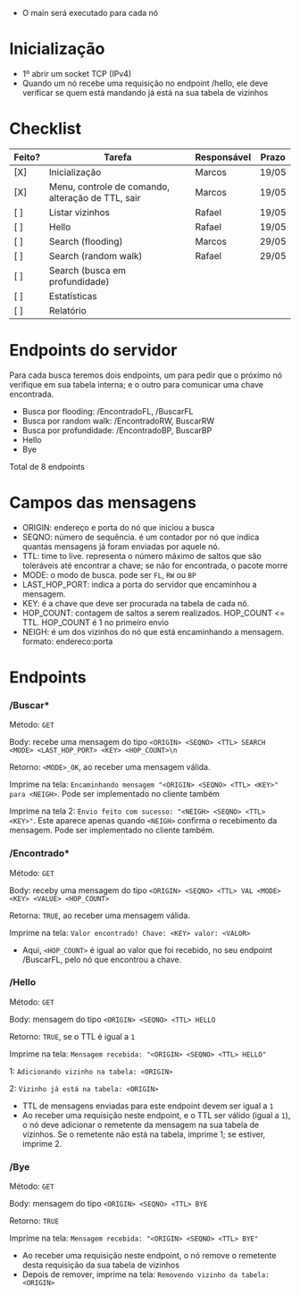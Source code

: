 - O main será executado para cada nó

# Inicialização

- 1º abrir um socket TCP (IPv4)
- Quando um nó recebe uma requisição no endpoint /hello, ele deve verificar se quem está mandando já está na sua tabela de vizinhos

# Checklist

| Feito? | Tarefa                                            | Responsável | Prazo |
| ------ | ------------------------------------------------- | ----------- | ----- |
| [X]    | Inicialização                                     | Marcos      | 19/05 |
| [X]    | Menu, controle de comando, alteração de TTL, sair | Marcos      | 19/05 |
| [ ]    | Listar vizinhos                                   | Rafael      | 19/05 |
| [ ]    | Hello                                             | Rafael      | 19/05 |
| [ ]    | Search (flooding)                                 | Marcos      | 29/05 |
| [ ]    | Search (random walk)                              | Rafael      | 29/05 |
| [ ]    | Search (busca em profundidade)                    |             |       |
| [ ]    | Estatísticas                                      |             |       |
| [ ]    | Relatório                                         |             |       |

# Endpoints do servidor

Para cada busca teremos dois endpoints, um para pedir que o próximo nó verifique em sua tabela interna; e o outro para comunicar uma chave encontrada.

- Busca por flooding: /EncontradoFL, /BuscarFL
- Busca por random walk: /EncontradoRW, BuscarRW
- Busca por profundidade: /EncontradoBP, BuscarBP
- Hello
- Bye

Total de 8 endpoints

# Campos das mensagens

- ORIGIN: endereço e porta do nó que iniciou a busca
- SEQNO: número de sequência. é um contador por nó que indica quantas mensagens já foram enviadas por aquele nó.
- TTL: time to live. representa o número máximo de saltos que são toleráveis até encontrar a chave; se não for encontrada, o pacote morre
- MODE: o modo de busca. pode ser `FL`, `RW` ou `BP`
- LAST_HOP_PORT: indica a porta do servidor que encaminhou a mensagem.
- KEY: é a chave que deve ser procurada na tabela de cada nó.
- HOP_COUNT: contagem de saltos a serem realizados. HOP_COUNT <= TTL. HOP_COUNT é 1 no primeiro envio
- NEIGH: é um dos vizinhos do nó que está encaminhando a mensagem. formato: endereco:porta

# Endpoints

### /Buscar\*

Método: `GET`

Body: recebe uma mensagem do tipo `<ORIGIN> <SEQNO> <TTL> SEARCH <MODE> <LAST_HOP_PORT> <KEY> <HOP_COUNT>\n`

Retorno: `<MODE>_OK`, ao receber uma mensagem válida.

Imprime na tela: `Encaminhando mensagem "<ORIGIN> <SEQNO> <TTL> <KEY>" para <NEIGH>`. Pode ser implementado no cliente também

Imprime na tela 2: `Envio feito com sucesso: "<NEIGH> <SEQNO> <TTL> <KEY>"`. Este aparece apenas quando `<NEIGH>` confirma o recebimento da mensagem. Pode ser implementado no cliente também.

### /Encontrado\*

Método: `GET`

Body: receby uma mensagem do tipo `<ORIGIN> <SEQNO> <TTL> VAL <MODE> <KEY> <VALUE> <HOP_COUNT>`

Retorna: `TRUE`, ao receber uma mensagem válida.

Imprime na tela: `Valor encontrado! Chave: <KEY> valor: <VALOR>`

- Aqui, `<HOP_COUNT>` é igual ao valor que foi recebido, no seu endpoint /BuscarFL, pelo nó que encontrou a chave.

### /Hello

Método: `GET`

Body: mensagem do tipo `<ORIGIN> <SEQNO> <TTL> HELLO`

Retorno: `TRUE`, se o TTL é igual a `1`

Imprime na tela: `Mensagem recebida: "<ORIGIN> <SEQNO> <TTL> HELLO"`

1: `Adicionando vizinho na tabela: <ORIGIN>`

2: `Vizinho já está na tabela: <ORIGIN>`

- TTL de mensagens enviadas para este endpoint devem ser igual a `1`
- Ao receber uma requisição neste endpoint, e o TTL ser válido (igual a `1`), o nó deve adicionar o remetente da mensagem na sua tabela de vizinhos. Se o remetente não está na tabela, imprime 1; se estiver, imprime 2.

### /Bye

Método: `GET`

Body: mensagem do tipo `<ORIGIN> <SEQNO> <TTL> BYE`

Retorno: `TRUE`

Imprime na tela: `Mensagem recebida: "<ORIGIN> <SEQNO> <TTL> BYE"`

- Ao receber uma requisição neste endpoint, o nó remove o remetente desta requisição da sua tabela de vizinhos
- Depois de remover, imprime na tela: `Removendo vizinho da tabela: <ORIGIN>`
